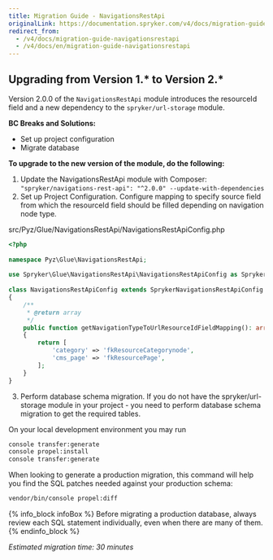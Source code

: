 ```yaml
---
title: Migration Guide - NavigationsRestApi
originalLink: https://documentation.spryker.com/v4/docs/migration-guide-navigationsrestapi
redirect_from:
  - /v4/docs/migration-guide-navigationsrestapi
  - /v4/docs/en/migration-guide-navigationsrestapi
---
```


## Upgrading from Version 1.* to Version 2.*

Version 2.0.0 of the `NavigationsRestApi` module introduces the resourceId field and a new dependency to the `spryker/url-storage` module.

**BC Breaks and Solutions:**

* Set up project configuration
* Migrate database

**To upgrade to the new version of the module, do the following:**
1. Update the NavigationsRestApi module with Composer:
`"spryker/navigations-rest-api": "^2.0.0" --update-with-dependencies`
2. Set up Project Configuration.
Configure mapping to specify source field from which the resourceId field should be filled depending on navigation node type.

src/Pyz/Glue/NavigationsRestApi/NavigationsRestApiConfig.php

```php
<?php
 
namespace Pyz\Glue\NavigationsRestApi;
 
use Spryker\Glue\NavigationsRestApi\NavigationsRestApiConfig as SprykerNavigationsRestApiConfigi;
 
class NavigationsRestApiConfig extends SprykerNavigationsRestApiConfig
{
    /**
     * @return array
     */
    public function getNavigationTypeToUrlResourceIdFieldMapping(): array
    {
        return [
            'category' => 'fkResourceCategorynode',
            'cms_page' => 'fkResourcePage',
        ];
    }
}
```

3.  Perform database schema migration.
If you do not have the spryker/url-storage module in your project - you need to perform database schema migration to get the required tables.

On your local development environment you may run

```bash
console transfer:generate
console propel:install
console transfer:generate
```

When looking to generate a production migration, this command will help you find the SQL patches needed against your production schema:

```bash
vendor/bin/console propel:diff
```

{% info_block infoBox %}
Before migrating a production database, always review each SQL statement individually, even when there are many of them.
{% endinfo_block %}

_Estimated migration time: 30 minutes_
